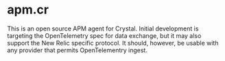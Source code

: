 # apm.cr
This is an open source APM agent for Crystal. Initial development is targeting the OpenTelemetry spec for data exchange, but it may also support the New Relic specific protocol. It should, however, be usable with any provider that permits OpenTelementry ingest.
